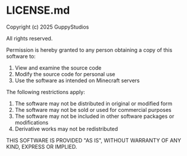 # LICENSE.md
Copyright (c) 2025 GuppyStudios

All rights reserved.

Permission is hereby granted to any person obtaining a copy of this software to:
1. View and examine the source code
2. Modify the source code for personal use
3. Use the software as intended on Minecraft servers

The following restrictions apply:
1. The software may not be distributed in original or modified form
2. The software may not be sold or used for commercial purposes
3. The software may not be included in other software packages or modifications
4. Derivative works may not be redistributed

THIS SOFTWARE IS PROVIDED "AS IS", WITHOUT WARRANTY OF ANY KIND, EXPRESS OR IMPLIED.
